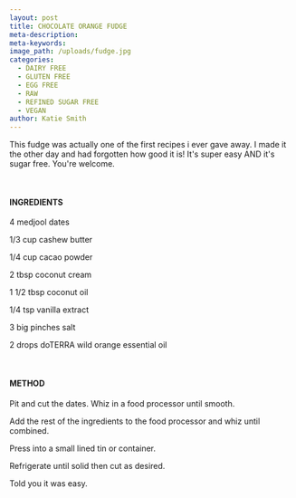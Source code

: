 ```yaml
---
layout: post
title: CHOCOLATE ORANGE FUDGE
meta-description:
meta-keywords:
image_path: /uploads/fudge.jpg
categories:
  - DAIRY FREE
  - GLUTEN FREE
  - EGG FREE
  - RAW
  - REFINED SUGAR FREE
  - VEGAN
author: Katie Smith
---
```


This fudge was actually one of the first recipes i ever gave away. I made it the other day and had forgotten how good it is\! It's super easy AND it's sugar free. You're welcome.

&nbsp;

#### INGREDIENTS

4 medjool dates&nbsp;

1/3 cup cashew butter

1/4 cup cacao powder

2 tbsp coconut cream

1 1/2 tbsp coconut oil

1/4 tsp vanilla extract

3 big pinches salt

2 drops doTERRA wild orange essential oil

&nbsp;

#### METHOD

Pit and cut the dates. Whiz in a food processor until smooth.

Add the rest of the ingredients to the food processor and whiz until combined.

Press into a small lined tin or container.

Refrigerate until solid then cut as desired.

Told you it was easy.

&nbsp;

&nbsp;